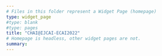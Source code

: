 ```yaml
---
# Files in this folder represent a Widget Page (homepage)
type: widget_page
#type: blank
#type: pages
title: "CHAI@IJCAI-ECAI2022"
# Homepage is headless, other widget pages are not.
summary: 
---
```


